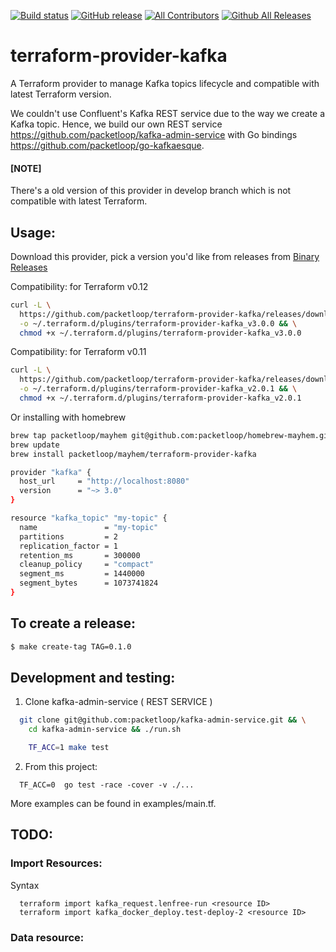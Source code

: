 [![Build status](https://circleci.com/gh/packetloop/terraform-provider-kafka.svg?style=shield&circle-token=:circle-token)](https://circleci.com/gh/packetloop/terraform-provider-kafka)
[![GitHub release](https://img.shields.io/github/release/packetloop/terraform-provider-kafka.svg)](https://github.com/packetloop/terraform-provider-kafka/releases/)
[![All Contributors](https://img.shields.io/github/contributors/packetloop/terraform-provider-kafka.svg?longCache=true&style=flat-square&colorB=orange&label=all%20contributors)](#contributors)
[![Github All Releases](https://img.shields.io/github/downloads/packetloop/terraform-provider-kafka/total.svg)]()


# terraform-provider-kafka

A Terraform provider to manage Kafka topics lifecycle and compatible with latest
Terraform version. 

We couldn't use Confluent's Kafka REST service due to the way we create a Kafka topic.
Hence, we build our own REST service https://github.com/packetloop/kafka-admin-service
with Go bindings https://github.com/packetloop/go-kafkaesque.


#### [NOTE]

There's a old version of this provider in develop branch which is not compatible with
latest Terraform.

## Usage:

Download this provider, pick a version you'd like from releases from
[Binary Releases](https://github.com/packetloop/terraform-provider-kafka/releases)

Compatibility: for Terraform v0.12

```bash
curl -L \
  https://github.com/packetloop/terraform-provider-kafka/releases/download/v2.0.0/terraform-provider-kafka_v3.0.1_darwin_amd64 \
  -o ~/.terraform.d/plugins/terraform-provider-kafka_v3.0.0 && \
  chmod +x ~/.terraform.d/plugins/terraform-provider-kafka_v3.0.0
```

Compatibility: for Terraform v0.11

```bash
curl -L \
  https://github.com/packetloop/terraform-provider-kafka/releases/download/v2.0.1/terraform-provider-kafka_v2.0.1_darwin_amd64 \
  -o ~/.terraform.d/plugins/terraform-provider-kafka_v2.0.1 && \
  chmod +x ~/.terraform.d/plugins/terraform-provider-kafka_v2.0.1
```

Or installing with homebrew

```bash
brew tap packetloop/mayhem git@github.com:packetloop/homebrew-mayhem.git
brew update
brew install packetloop/mayhem/terraform-provider-kafka
```

```bash
provider "kafka" {
  host_url     = "http://localhost:8080"
  version      = "~> 3.0"
}

resource "kafka_topic" "my-topic" {
  name               = "my-topic"
  partitions         = 2
  replication_factor = 1
  retention_ms       = 300000
  cleanup_policy     = "compact"
  segment_ms         = 1440000
  segment_bytes      = 1073741824
}
```

## To create a release:
```bash
$ make create-tag TAG=0.1.0
```

## Development and testing:

1. Clone kafka-admin-service ( REST SERVICE )

```bash
  git clone git@github.com:packetloop/kafka-admin-service.git && \
    cd kafka-admin-service && ./run.sh

    TF_ACC=1 make test
```

2. From this project:

```
  TF_ACC=0  go test -race -cover -v ./...
```

More examples can be found in examples/main.tf.

## TODO:

### Import Resources:

Syntax

```
  terraform import kafka_request.lenfree-run <resource ID>
  terraform import kafka_docker_deploy.test-deploy-2 <resource ID>
```

### Data resource:
